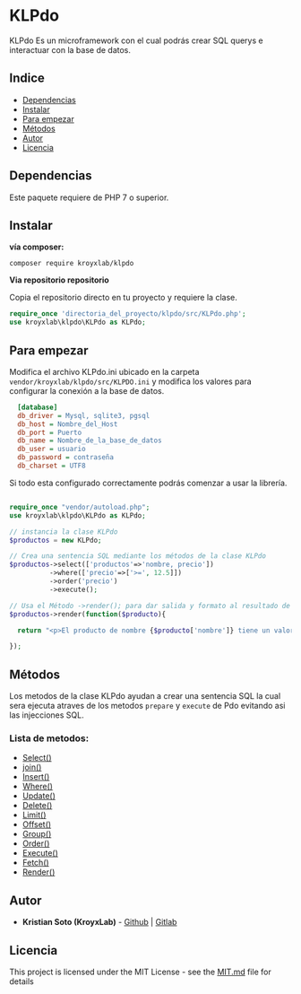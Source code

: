 # KLPdo

KLPdo Es un microframework con el cual podrás crear SQL querys e interactuar con la base de datos.

## Indice

* [Dependencias](#Dependencias)
* [Instalar](#Instalar)
* [Para empezar](#Para-empezar)
* [Métodos](#Métodos)
* [Autor](#Autor)
* [Licencia](#Licencia)

## Dependencias

Este paquete requiere de PHP 7 o superior.

## Instalar

**vía composer:**

```
composer require kroyxlab/klpdo
```
**Via repositorio repositorio**

Copia el repositorio directo en tu proyecto y requiere la clase.

```php
require_once 'directoria_del_proyecto/klpdo/src/KLPdo.php';
use kroyxlab\klpdo\KLPdo as KLPdo;
```

## Para empezar

Modifica el archivo KLPdo.ini ubicado en la carpeta `vendor/kroyxlab/klpdo/src/KLPDO.ini` y modifica los valores para configurar la conexión a la base de datos.

```ini
  [database]
  db_driver = Mysql, sqlite3, pgsql
  db_host = Nombre_del_Host
  db_port = Puerto
  db_name = Nombre_de_la_base_de_datos
  db_user = usuario
  db_password = contraseña
  db_charset = UTF8
```

Si todo esta configurado correctamente podrás comenzar a usar la librería.

```php

require_once "vendor/autoload.php";
use kroyxlab\klpdo\KLPdo as KLPdo;

// instancia la clase KLPdo
$productos = new KLPdo;

// Crea una sentencia SQL mediante los métodos de la clase KLPdo
$productos->select(['productos'=>'nombre, precio'])
          ->where(['precio'=>['>=', 12.5]])
          ->order('precio')
          ->execute();

// Usa el Método ->render(); para dar salida y formato al resultado de la consulta sql
$productos->render(function($producto){

  return "<p>El producto de nombre {$producto['nombre']} tiene un valor de {$producto['precio']}</p>";

});

```

## Métodos

Los metodos de la clase KLPdo ayudan a crear una sentencia SQL la cual sera ejecuta atraves de los metodos `prepare` y `execute` de Pdo evitando asi las injecciones SQL.

### **Lista de metodos:**

* [Select()](./docs/select)
* [join()](./docs/join)
* [Insert()](./docs/insert)
* [Where()](./docs/where)
* [Update()](./docs/update)
* [Delete()](./docs/delete)
* [Limit()](./docs/limit)
* [Offset()](./docs/offset)
* [Group()](./docs/group)
* [Order()](./docs/order)
* [Execute()](./docs/execute)
* [Fetch()](./docs/fetch)
* [Render()](./docs/render)

## **Autor**

* **Kristian Soto (KroyxLab)** - [Github](https://github.com/KroyxLab) | [Gitlab](https://gitlab.com/KroyxLab)

## **Licencia**

This project is licensed under the MIT License - see the [MIT.md](license.md) file for details